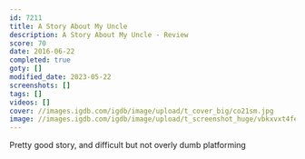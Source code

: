 ```yaml
---
id: 7211
title: A Story About My Uncle
description: A Story About My Uncle - Review
score: 70
date: 2016-06-22
completed: true
goty: []
modified_date: 2023-05-22
screenshots: []
tags: []
videos: []
cover: //images.igdb.com/igdb/image/upload/t_cover_big/co21sm.jpg
image: //images.igdb.com/igdb/image/upload/t_screenshot_huge/vbkxvxt4fexkne4pfsf8.jpg
---
```

Pretty good story, and difficult but not overly dumb platforming